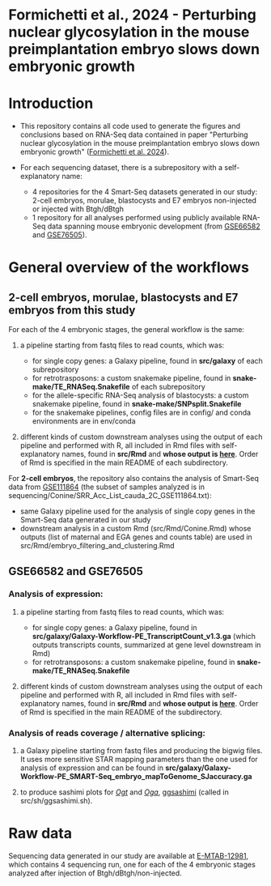 # Formichetti et al., 2024 - Perturbing nuclear glycosylation in the mouse preimplantation embryo slows down embryonic growth

# Introduction

* This repository contains all code used to generate the figures and conclusions based on RNA-Seq data contained in paper "Perturbing nuclear glycosylation in the mouse preimplantation embryo slows down embryonic growth" ([Formichetti et al. 2024](https://www.biorxiv.org/content/10.1101/2024.01.22.576677v1)).

* For each sequencing dataset, there is a subrepository with a self-explanatory name: 

    - 4 repositories for the 4 Smart-Seq datasets generated in our study: 2-cell embryos, morulae, blastocysts and E7 embryos non-injected or injected with Btgh/dBtgh
    - 1 repository for all analyses performed using publicly available RNA-Seq data spanning mouse embryonic development (from [GSE66582](https://www.ncbi.nlm.nih.gov/geo/query/acc.cgi?acc=GSE66582) and [GSE76505](https://www.ncbi.nlm.nih.gov/geo/query/acc.cgi?acc=GSE76505)).

# General overview of the workflows

## 2-cell embryos, morulae, blastocysts and E7 embryos from this study

For each of the 4 embryonic stages, the general workflow is the same:

1. a pipeline starting from fastq files to read counts, which was:

    - for single copy genes: a Galaxy pipeline, found in **src/galaxy** of each subrepository
    - for retrotrasposons: a custom snakemake pipeline, found in **snake-make/TE_RNASeq.Snakefile** of each subrepository
    - for the allele-specific RNA-Seq analysis of blastocysts: a custom snakemake pipeline, found in **snake-make/SNPsplit.Snakefile**
    - for the snakemake pipelines, config files are in config/ and conda environments are in env/conda

<n>

2. different kinds of custom downstream analyses using the output of each pipeline and performed with R, all included in Rmd files with self-explanatory names, found in **src/Rmd** and **whose output is [here](https://boulardlab.github.io/OGlcNAc_early_embryo_Formichetti2023/)**. Order of Rmd is specified in the main README of each subdirectory.

For **2-cell embryos**, the repository also contains the analysis of Smart-Seq data from [GSE111864](https://0-www-ncbi-nlm-nih-gov.brum.beds.ac.uk/geo/query/acc.cgi?acc=GSE111864) (the subset of samples analyzed is in sequencing/Conine/SRR_Acc_List_cauda_2C_GSE111864.txt):

- same Galaxy pipeline used for the analysis of single copy genes in the Smart-Seq data generated in our study
- downstream analysis in a custom Rmd (src/Rmd/Conine.Rmd) whose outputs (list of maternal and EGA genes and counts table) are used in src/Rmd/embryo_filtering_and_clustering.Rmd

## GSE66582 and GSE76505

### Analysis of expression:

1. a pipeline starting from fastq files to read counts, which was:

    - for single copy genes: a Galaxy pipeline, found in **src/galaxy/Galaxy-Workflow-PE_TranscriptCount_v1.3.ga** (which outputs transcripts counts, summarized at gene level downstream in Rmd)
    - for retrotransposons: a custom snakemake pipeline, found in **snake-make/TE_RNASeq.Snakefile**

<n>

2. different kinds of custom downstream analyses using the output of each pipeline and performed with R, all included in Rmd files with self-explanatory names, found in **src/Rmd** and **whose output is [here](https://boulardlab.github.io/OGlcNAc_early_embryo_Formichetti2023/)**. Order of Rmd is specified in the main README of the subdirectory.

### Analysis of reads coverage / alternative splicing:

1. a Galaxy pipeline starting from fastq files and producing the bigwig files. It uses more sensitive STAR mapping parameters than the one used for analysis of expression and can be found in **src/galaxy/Galaxy-Workflow-PE_SMART-Seq_embryo_mapToGenome_SJaccuracy.ga**  

2. to produce sashimi plots for *[Ogt](https://github.com/boulardlab/OGlcNAc_early_embryo_Formichetti2023/blob/main/embryo_public_data_GSE66582_GSE76505_reanalysis/analysis/sashimi/pdf/Ogt_bam_list.pdf)* and *[Oga](https://github.com/boulardlab/OGlcNAc_early_embryo_Formichetti2023/blob/main/embryo_public_data_GSE66582_GSE76505_reanalysis/analysis/sashimi/pdf/Oga_bam_list.pdf)*, [ggsashimi](https://github.com/guigolab/ggsashimi) (called in src/sh/ggsashimi.sh).

# Raw data

Sequencing data generated in our study are available at [E-MTAB-12981](https://www.ebi.ac.uk/biostudies/arrayexpress/studies/E-MTAB-12981?key=29a1ff26-6018-4d0c-a08d-21d23226cb65), which contains 4 sequencing run, one for each of the 4 embryonic stages analyzed after injection of Btgh/dBtgh/non-injected.






